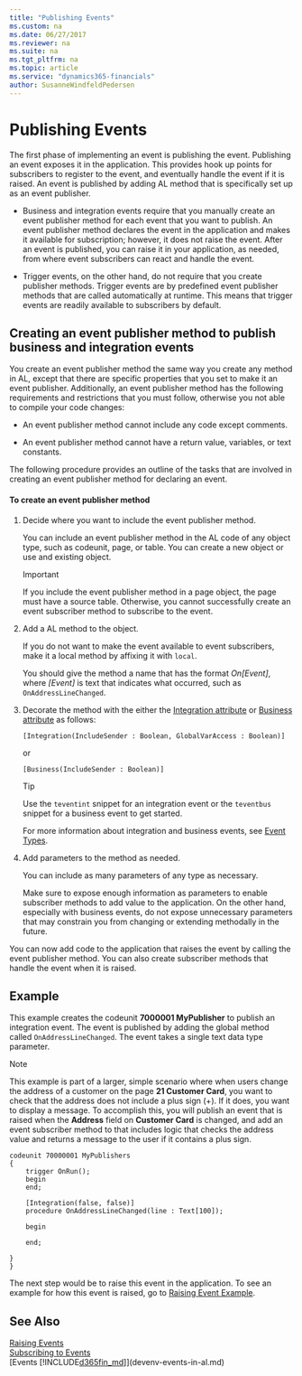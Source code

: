 ```yaml
---
title: "Publishing Events"
ms.custom: na
ms.date: 06/27/2017
ms.reviewer: na
ms.suite: na
ms.tgt_pltfrm: na
ms.topic: article
ms.service: "dynamics365-financials"
author: SusanneWindfeldPedersen
---
```

# Publishing Events
The first phase of implementing an event is publishing the event. Publishing an event exposes it in the application. This provides hook up points for subscribers to register to the event, and eventually handle the event if it is raised. An event is published by adding AL method that is specifically set up as an event publisher.  

-   Business and integration events require that you manually create an event publisher method for each event that you want to publish. An event publisher method declares the event in the application and makes it available for subscription; however, it does not raise the event. After an event is published, you can raise it in your application, as needed, from where event subscribers can react and handle the event.  

-   Trigger events, on the other hand, do not require that you create publisher methods. Trigger events are by predefined event publisher methods that are called automatically at runtime. This means that trigger events are readily available to subscribers by default.  

## Creating an event publisher method to publish business and integration events  
 You create an event publisher method the same way you create any method in AL, except that there are specific properties that you set to make it an event publisher. Additionally, an event publisher method has the following requirements and restrictions that you must follow, otherwise you not able to compile your code changes:  

-   An event publisher method cannot include any code except comments.  

-   An event publisher method cannot have a return value, variables, or text constants.  

 The following procedure provides an outline of the tasks that are involved in creating an event publisher method for declaring an event. <!--NAV The tasks are performed from the [!INCLUDE[nav_dev_long](includes/nav_dev_long_md.md)]. For detailed step-by-step instructions for the tasks, see [Walkthrough: Publishing, Raising, and Subscribing to an Event in Microsoft Dynamics NAV](Walkthrough-Publishing-Raising-and-Subcribing-to-an-Event-in-Microsoft-Dynamics-NAV.md).-->  

#### To create an event publisher method  

1.  Decide where you want to include the event publisher method.  

    You can include an event publisher method in the AL code of any object type, such as codeunit, page, or table. You can create a new object or use and existing object.  

    >[!IMPORTANT]  
    >If you include the event publisher method in a page object, the page must have a source table. Otherwise, you cannot successfully create an event subscriber method to subscribe to the event.

2.  Add a AL method to the object.

    If you do not want to make the event available to event subscribers, make it a local method by affixing it with `local`.    

     You should give the method a name that has the format *On\[Event\]*, where *\[Event\]* is text that indicates what occurred, such as `OnAddressLineChanged`.  

3.  Decorate the method with the either the [Integration attribute](methods/devenv-integration-attribute.md) or [Business attribute](methods/devenv-business-attribute.md) as follows: 

    ```  
    [Integration(IncludeSender : Boolean, GlobalVarAccess : Boolean)] 
    ```
    or
    ```  
    [Business(IncludeSender : Boolean)] 
    ```  
    >[!TIP]  
    > Use the `teventint` snippet for an integration event or the `teventbus` snippet for a business event to get started.  

    For more information about integration and business events, see [Event Types](devenv-event-types.md).
4.  Add parameters to the method as needed.  

     You can include as many parameters of any type as necessary.  

     Make sure to expose enough information as parameters to enable subscriber methods to add value to the application. On the other hand, especially with business events, do not expose unnecessary parameters that may constrain you from changing or extending methodally in the future.  

 You can now add code to the application that raises the event by calling the event publisher method. You can also create subscriber methods that handle the event when it is raised. 

## <a name="PubEx"></a>Example
This example creates the codeunit **7000001 MyPublisher** to publish an integration event. The event is published by adding the global method called `OnAddressLineChanged`. The event takes a single text data type parameter.

>[!NOTE]
>This example is part of a larger, simple scenario where when users change the address of a customer on the page **21 Customer Card**, you want to check that the address does not include a plus sign (+). If it does, you want to display a message. To accomplish this, you will publish an event that is raised when the **Address** field on **Customer Card** is changed, and add an event subscriber method to that includes logic that checks the address value and returns a message to the user if it contains a plus sign.

```
codeunit 70000001 MyPublishers
{
    trigger OnRun();
    begin
    end;

    [Integration(false, false)]
    procedure OnAddressLineChanged(line : Text[100]);
    
    begin
        
    end;
    
}
}

```
The next step would be to raise this event in the application. To see an example for how this event is raised, go to [Raising Event Example](devenv-raising-events.md#RaisingEventEx).

## See Also  
 [Raising Events](devenv-Raising-Events.md)   
 [Subscribing to Events](devenv-Subscribing-to-Events.md)   
  [Events [!INCLUDE[d365fin_md](includes/d365fin_md.md)]](devenv-events-in-al.md)   

